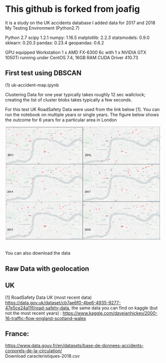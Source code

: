 # This github is forked from joafig

It is a study on the UK accidents database
I added data for 2017 and 2018 
My Testing Environment (Python2.7)

Python 2.7
scipy 1.2.1
numpy: 1.16.5
matplotlib: 2.2.3
statsmodels: 0.9.0
sklearn: 0.20.3
pandas: 0.23.4
geopandas: 0.6.2

GPU equipped Workstation 1 x AMD FX-6300 6c with 1 x NVIDIA GTX 1050Ti running under CentOS 7.4, 16GB RAM
CUDA Driver 410.73 

## First test using DBSCAN

(1) uk-accident-map.ipynb

Clustering Data for one year typically takes roughly 12 sec wallclock; creating the list of cluster blobs takes typically a few seconds.

For this test UK RoadSafety Data were used from the link below [1]. 
You can run the notebook on multiple years or single years. The figure below shows the outcome for 6 years for a particular area in London    

<img src="https://github.com/schoenemeyer/uk-accidents/blob/master/figures/6years-uk-acc.PNG" width="580"> <img> 


You can also download the data 


## Raw Data with geolocation

## UK 
[1] RoadSafety Data UK (most recent data)
https://data.gov.uk/dataset/cb7ae6f0-4be6-4935-9277-47e5ce24a11f/road-safety-data, the same data you can find on kaggle (but not the most recent years) : https://www.kaggle.com/daveianhickey/2000-16-traffic-flow-england-scotland-wales




## France: 
https://www.data.gouv.fr/en/datasets/base-de-donnees-accidents-corporels-de-la-circulation/    
Download caracteristiques-2018.csv





 
